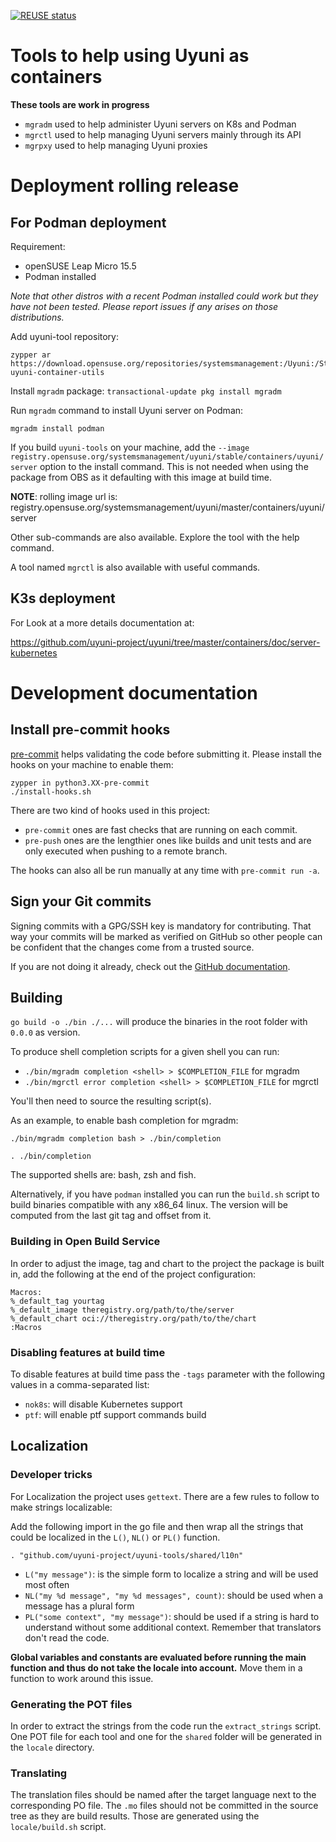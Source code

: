 <!--
SPDX-FileCopyrightText: 2023-2024 SUSE LLC

SPDX-License-Identifier: Apache-2.0
-->

[![REUSE status](https://api.reuse.software/badge/git.fsfe.org/reuse/api)](https://api.reuse.software/info/git.fsfe.org/reuse/api)

# Tools to help using Uyuni as containers

**These tools are work in progress**

* `mgradm` used to help administer Uyuni servers on K8s and Podman
* `mgrctl` used to help managing Uyuni servers mainly through its API
* `mgrpxy` used to help managing Uyuni proxies

# Deployment rolling release

## For Podman deployment
Requirement:
  - openSUSE Leap Micro 15.5
  - Podman installed

*Note that other distros with a recent Podman installed could work but they have not been tested.
Please report issues if any arises on those distributions.*

Add uyuni-tool repository:
```
zypper ar https://download.opensuse.org/repositories/systemsmanagement:/Uyuni:/Stable:/ContainerUtils/openSUSE_Leap_Micro_5.5/ uyuni-container-utils
```

Install `mgradm` package: `transactional-update pkg install mgradm`

Run `mgradm` command to install Uyuni server on Podman:
```
mgradm install podman
```

If you build `uyuni-tools` on your machine, add the `--image registry.opensuse.org/systemsmanagement/uyuni/stable/containers/uyuni/server` option to the install command.
This is not needed when using the package from OBS as it defaulting with this image at build time.

**NOTE**: rolling image url is: registry.opensuse.org/systemsmanagement/uyuni/master/containers/uyuni/server


Other sub-commands are also available. Explore the tool with the help command.

A tool named `mgrctl` is also available with useful commands.

## K3s deployment

For Look at a more details documentation at:

https://github.com/uyuni-project/uyuni/tree/master/containers/doc/server-kubernetes

# Development documentation

## Install pre-commit hooks

[pre-commit](https://pre-commit.com) helps validating the code before submitting it. Please install the hooks on your machine to enable them:

```
zypper in python3.XX-pre-commit
./install-hooks.sh
```

There are two kind of hooks used in this project:

* `pre-commit` ones are fast checks that are running on each commit.
* `pre-push` ones are the lengthier ones like builds and unit tests and are only executed when pushing to a remote branch.

The hooks can also all be run manually at any time with `pre-commit run -a`.

## Sign your Git commits

Signing commits with a GPG/SSH key is mandatory for contributing. That way your commits will be marked as verified on GitHub so other people can be confident that the changes come from a trusted source.

If you are not doing it already, check out the [GitHub documentation](https://docs.github.com/en/authentication/managing-commit-signature-verification/about-commit-signature-verification).

## Building

`go build -o ./bin ./...` will produce the binaries in the root folder with `0.0.0` as version.

To produce shell completion scripts for a given shell you can run:

- `./bin/mgradm completion <shell> > $COMPLETION_FILE` for mgradm
- `./bin/mgrctl error completion <shell> > $COMPLETION_FILE` for mgrctl

You'll then need to source the resulting script(s).

As an example, to enable bash completion for mgradm:

`./bin/mgradm completion bash > ./bin/completion`

`. ./bin/completion`

The supported shells are: bash, zsh and fish.

Alternatively, if you have `podman` installed you can run the `build.sh` script to build binaries compatible with any x86_64 linux.
The version will be computed from the last git tag and offset from it.

### Building in Open Build Service

In order to adjust the image, tag and chart to the project the package is built in, add the following at the end of the project configuration:

```
Macros:
%_default_tag yourtag
%_default_image theregistry.org/path/to/the/server
%_default_chart oci://theregistry.org/path/to/the/chart
:Macros
```

### Disabling features at build time

To disable features at build time pass the `-tags` parameter with the following values in a comma-separated list:

* `nok8s`: will disable Kubernetes support
* `ptf`: will enable ptf support commands build

## Localization

### Developer tricks

For Localization the project uses `gettext`.
There are a few rules to follow to make strings localizable:

Add the following import in the go file and then wrap all the strings that could be localized in the `L()`, `NL()` or `PL()` function.

```
. "github.com/uyuni-project/uyuni-tools/shared/l10n"
```

* `L("my message")`: is the simple form to localize a string and will be used most often
* `NL("my %d message", "my %d messages", count)`: should be used when a message has a plural form
* `PL("some context", "my message")`: should be used if a string is hard to understand without some additional context. Remember that translators don't read the code.

**Global variables and constants are evaluated before running the main function and thus do not take the locale into account.**
Move them in a function to work around this issue.

### Generating the POT files

In order to extract the strings from the code run the `extract_strings` script.
One POT file for each tool and one for the `shared` folder will be generated in the `locale` directory.

### Translating

The translation files should be named after the target language next to the corresponding PO file.
The `.mo` files should not be committed in the source tree as they are build results.
Those are generated using the `locale/build.sh` script.
